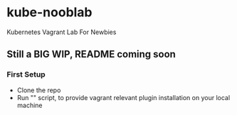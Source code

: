 # kube-nooblab
Kubernetes Vagrant Lab For Newbies

## Still a BIG WIP, README coming soon


### First Setup

- Clone the repo
- Run "" script, to provide vagrant relevant plugin installation on your local machine


